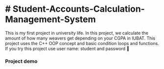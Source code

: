 <h1># Student-Accounts-Calculation-Management-System </h1>
This is my first project in university life. In this project, we calculate the amount of how many weavers get depending on your CGPA in IUBAT. This project uses the C++ OOP concept and basic condition loops and functions.  If you try this project use user name: student and password 🔢
<h3>Project demo </h3
![1](https://github.com/Shahriar445/Student-Accounts-Calculation-Management-System/assets/91280914/47dd0afd-8b4b-4415-a3a7-0f59629e73e6)
